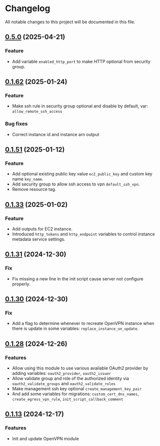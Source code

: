 # Changelog

All notable changes to this project will be documented in this file.

## [0.5.0]() (2025-04-21)

### Feature

* Add variable `enabled_http_port` to make HTTP optional from security group.

## [0.1.62]() (2025-01-24)

### Feature

* Make ssh rule in security group optional and disable by default, var: `allow_remote_ssh_access`

### Bug fixes

* Correct instance id and instance arn output

## [0.1.51]() (2025-01-12)

### Feature

* Add optional existing public key value `ec2_public_key` and custom key name `key_name`.
* Add security group to allow ssh access to vpn `default_ssh_vpn`.
* Remove resource tag.

## [0.1.33]() (2025-01-02)

### Feature

* Add outputs for EC2 instance.
* Introduced `http_tokens` and `http_endpoint` variables to control instance metadata service settings.

## [0.1.31]() (2024-12-30)

### Fix

* Fix missing a new line in the init script cause server not configure properly.

## [0.1.30]() (2024-12-30)

### Fix

* Add a flag to determine whenever to recreate OpenVPN instance when there is update in some variables:
  `replace_instance_on_update`.

## [0.1.28]() (2024-12-26)

### Features

* Allow using this module to use various available OAuth2 provider by adding variables: `oauth2_provider`,
  `oauth2_issuer`
* Allow validate group and role of the authorized identity via `oauth2_validate_groups` and `oauth2_validate_roles`
* Make management ssh key optional `create_management_key_pair`
* And add some variables for migrations: `custom_cert_dns_names`, `create_egress_vpn_rule`,
  `init_script_callback_comment`

## [0.1.13]() (2024-12-17)

### Features

* Init and update OpenVPN module
